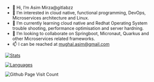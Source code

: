 - 👋 Hi, I’m Asim Mirza@gitlabzz
- 👀 I’m interested in cloud native, functional programming, DevOps, Microservices architecture and Linux.
- 🌱 I’m currently learning cloud native and Redhat Operating System trouble shooting, performance optimisation and server hardning.
- 💞️ I’m looking to collaborate on Springboot, Micronaut, Quarkus and other Microservices related frameworks.
- 📫 I can be reached at mughal.asim@gmail.com


[![Stats](https://github-readme-stats.vercel.app/api?username=gitlabzz&count_private=true&show_icons=true&theme=tokyonight)](https://github.com/gitlabzz/github-readme-stats)

[![Languages](https://github-readme-stats.vercel.app/api/top-langs/?username=gitlabzz&hide=Rich%20Text%20Format,scheme,xml,shell,yaml,haml,php,json,css,sass,scss,javascript,vim%20script&langs_count=10&&layout=compact&theme=tokyonight)](https://github.com/gitlabzz/github-readme-stats)

![Github Page Visit Count](https://komarev.com/ghpvc/?username=gitlabzz)
